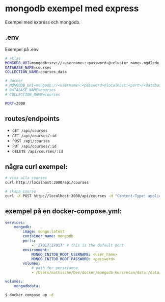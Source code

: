 # mongodb exempel med express

Exempel med express och mongodb.


## .env

Exempel på .env

```bash
# atlas
MONGODB_URI=mongodb+srv://<username>:<password>@<cluster_name>.mgd2ede.mongodb.net/<collection_name>?retryWrites=true&w=majority&appName=<Cluster_name>
DATABASE_NAME=courses
COLLECTION_NAME=courses_data

# docker
# MONGODB_URI=mongodb://<username>:<password>@localhost:<port>/<database_name>?authSource=admin
# DATABASE_NAME=courses
# COLLECTION_NAME=courses

PORT=3000
```

## routes/endpoints

- `GET /api/courses`
- `GET /api/courses/:id`
- `POST /api/courses`
- `PUT /api/courses/:id`
- `DELETE /api/courses/:id`

## några curl exempel: 

```bash
# visa alla courses
curl http://localhost:3000/api/courses

# skapa course
curl -X POST http://localhost:3000/api/courses -H "Content-Type: application/json" -d '{"courseCode":"TEST001","courseName":"Test Course","points":5}'
```

## exempel på en docker-compose.yml:
```yml
services:
    mongodb:
        image: mongo:latest
        container_name: mongodb
        ports:
            - '27017:27017' # this is the default port
        environment:
            MONGO_INITDB_ROOT_USERNAME: <user_name>
            MONGO_INITDB_ROOT_PASSWORD: <password>
        volumes:
            # path for perstiance
            - /Users/mattische/Dev/docker/mongodb-kursredan/data:/data/db

volumes:
    mongodbdata:
```

```bash
$ docker compose up -d
```  
